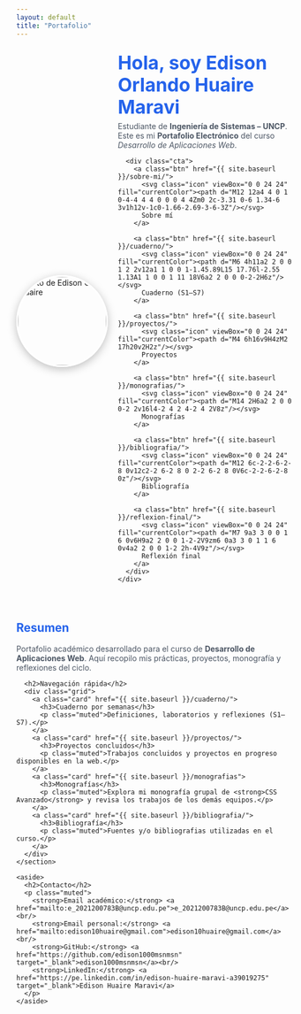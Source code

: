 ```yaml
---
layout: default
title: "Portafolio"
---
```


<!-- ===== Estilos mejorados de la portada ===== -->
<style>
  /* ==== CABECERA ==== */
  .page-header {
    background-image:
      linear-gradient(rgba(0,0,0,.55), rgba(0,0,0,.55)),
      url("https://siemprendes.com/wp-content/uploads/2024/11/desarrollo-de-aplicaciones-web.jpg");
    background-size: cover;
    background-position: center;
    color: #fff !important;
  }
  .project-name, .project-tagline { color: #fff !important; }

  /* ==== PALETA PROFESIONAL ==== */
  :root {
    --primary: #2563eb;        /* azul índigo profesional */
    --primary-dark: #1e4fd4;
    --text-muted: #4b5563;     /* gris neutro */
    --card-border: #d1d5db;
  }

  h1, h2, h3 { color: var(--primary); }
  a { color: var(--primary); }

  /* ==== HERO ==== */
  .hero {
    display: grid;
    grid-template-columns: 160px 1fr;
    gap: 24px;
    align-items: center;
    margin: 24px 0 34px;
  }
  .hero img {
    width: 160px; height: 160px;
    border-radius: 50%;
    object-fit: cover;
    border: 3px solid #fff;
    box-shadow: 0 4px 16px rgba(0,0,0,0.25);
  }
  .hero h1 { margin: 0 0 6px; font-size: 2.1rem; line-height: 1.2; }
  .hero p { margin: .3rem 0 0; color: var(--text-muted); }

  /* ==== BOTONES ==== */
  .cta {
    display: flex;
    flex-wrap: wrap;
    gap: 12px;
    margin: 20px 0 0;
  }
  .btn {
    padding: 11px 18px;
    border-radius: 10px;
    border: none;
    text-decoration: none;
    font-weight: 600;
    color: #fff;
    background: var(--primary);
    display: inline-flex;
    align-items: center;
    gap: 8px;
    transition: background .2s ease, transform .2s ease, box-shadow .2s ease;
  }
  .btn:hover {
    background: var(--primary-dark);
    transform: translateY(-1px);
    box-shadow: 0 3px 8px rgba(0,0,0,0.15);
  }
  .icon { width: 18px; height: 18px; display: inline-block; vertical-align: middle; }

  /* ==== TARJETAS ==== */
  .grid {
    display: grid;
    grid-template-columns: repeat(auto-fit, minmax(270px, 1fr));
    gap: 16px;
    margin: 22px 0;
  }
  .card {
    padding: 16px;
    border: 1px solid var(--card-border);
    border-radius: 12px;
    background: #fff;
    transition: transform .2s ease, box-shadow .2s ease;
    text-decoration: none;
    color: inherit;
  }
  .card:hover {
    transform: translateY(-3px);
    box-shadow: 0 4px 12px rgba(0,0,0,0.07);
  }
  .muted { color: var(--text-muted); }

  @media (min-width: 900px) {
    .split { display: grid; grid-template-columns: 1.1fr .9fr; gap: 30px; align-items: start; }
  }
</style>

<main class="content">

  <div class="hero">
    <img src="https://media.licdn.com/dms/image/v2/D4D03AQEJlDo21zm3-Q/profile-displayphoto-shrink_800_800/profile-displayphoto-shrink_800_800/0/1683091933866?e=1762992000&v=beta&t=RgkgznRs4TGl2uK-4HD_HxP5ZrqZ87rHKP0iYG47JGY"
         alt="Foto de Edison O. Huaire">
    <div>
        <h1>Hola, soy <strong>Edison Orlando Huaire Maravi</strong></h1>
    <p>Estudiante de <strong>Ingeniería de Sistemas – UNCP</strong>. Este es mi
      <strong>Portafolio Electrónico</strong> del curso <em>Desarrollo de Aplicaciones Web</em>.</p>

      <div class="cta">
        <a class="btn" href="{{ site.baseurl }}/sobre-mi/">
          <svg class="icon" viewBox="0 0 24 24" fill="currentColor"><path d="M12 12a4 4 0 1 0-4-4 4 4 0 0 0 4 4Zm0 2c-3.31 0-6 1.34-6 3v1h12v-1c0-1.66-2.69-3-6-3Z"/></svg>
          Sobre mí
        </a>

        <a class="btn" href="{{ site.baseurl }}/cuaderno/">
          <svg class="icon" viewBox="0 0 24 24" fill="currentColor"><path d="M6 4h11a2 2 0 0 1 2 2v12a1 1 0 0 1-1.45.89L15 17.76l-2.55 1.13A1 1 0 0 1 11 18V6a2 2 0 0 0-2-2H6z"/></svg>
          Cuaderno (S1–S7)
        </a>

        <a class="btn" href="{{ site.baseurl }}/proyectos/">
          <svg class="icon" viewBox="0 0 24 24" fill="currentColor"><path d="M4 6h16v9H4zM2 17h20v2H2z"/></svg>
          Proyectos
        </a>

        <a class="btn" href="{{ site.baseurl }}/monografias/">
          <svg class="icon" viewBox="0 0 24 24" fill="currentColor"><path d="M14 2H6a2 2 0 0 0-2 2v16l4-2 4 2 4-2 4 2V8z"/></svg>
          Monografías
        </a>

        <a class="btn" href="{{ site.baseurl }}/bibliografia/">
          <svg class="icon" viewBox="0 0 24 24" fill="currentColor"><path d="M12 6c-2-2-6-2-8 0v12c2-2 6-2 8 0 2-2 6-2 8 0V6c-2-2-6-2-8 0z"/></svg>
          Bibliografía
        </a>

        <a class="btn" href="{{ site.baseurl }}/reflexion-final/">
          <svg class="icon" viewBox="0 0 24 24" fill="currentColor"><path d="M7 9a3 3 0 0 1 6 0v6H9a2 2 0 0 1-2-2V9zm6 0a3 3 0 1 1 6 0v4a2 2 0 0 1-2 2h-4V9z"/></svg>
          Reflexión final
        </a>
      </div>
    </div>
  </div>

  <div class="split">
    <section>
      <h2>Resumen</h2>
      <p class="muted">
        Portafolio académico desarrollado para el curso de <strong>Desarrollo de Aplicaciones Web</strong>.
        Aquí recopilo mis prácticas, proyectos, monografía y reflexiones del ciclo.
      </p>

      <h2>Navegación rápida</h2>
      <div class="grid">
        <a class="card" href="{{ site.baseurl }}/cuaderno/">
          <h3>Cuaderno por semanas</h3>
          <p class="muted">Definiciones, laboratorios y reflexiones (S1–S7).</p>
        </a>
        <a class="card" href="{{ site.baseurl }}/proyectos/">
          <h3>Proyectos concluidos</h3>
          <p class="muted">Trabajos concluidos y proyectos en progreso disponibles en la web.</p>
        </a>
        <a class="card" href="{{ site.baseurl }}/monografias">
          <h3>Monografías</h3>
          <p class="muted">Explora mi monografía grupal de <strong>CSS Avanzado</strong> y revisa los trabajos de los demás equipos.</p>
        </a>
        <a class="card" href="{{ site.baseurl }}/bibliografia/">
          <h3>Bibliografía</h3>
          <p class="muted">Fuentes y/o bibliografias utilizadas en el curso.</p>
        </a>
      </div>
    </section>

    <aside>
      <h2>Contacto</h2>
      <p class="muted">
        <strong>Email académico:</strong> <a href="mailto:e_2021200783B@uncp.edu.pe">e_2021200783B@uncp.edu.pe</a><br/>
        <strong>Email personal:</strong> <a href="mailto:edison10huaire@gmail.com">edison10huaire@gmail.com</a><br/>
        <strong>GitHub:</strong> <a href="https://github.com/edison1000msnmsn" target="_blank">edison1000msnmsn</a><br/>
        <strong>LinkedIn:</strong> <a href="https://pe.linkedin.com/in/edison-huaire-maravi-a39019275" target="_blank">Edison Huaire Maravi</a>
      </p>
    </aside>
  </div>
</main>
